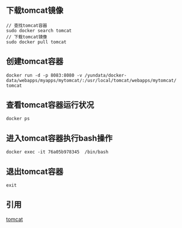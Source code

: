 ## 下载tomcat镜像

```
// 查找tomcat容器
sudo docker search tomcat
// 下载tomcat镜像
sudo docker pull tomcat
```

## 创建tomcat容器

```
docker run -d -p 8083:8080 -v /yundata/docker-data/webapps/myapps/mytomcat/:/usr/local/tomcat/webapps/mytomcat/  tomcat
```

## 查看tomcat容器运行状况

```
docker ps
```


## 进入tomcat容器执行bash操作

```
docker exec -it 76a05b978345  /bin/bash

```


## 退出tomcat容器

```
exit
```


## 引用

[tomcat](https://blog.csdn.net/weixin_39381833/article/details/88311763)